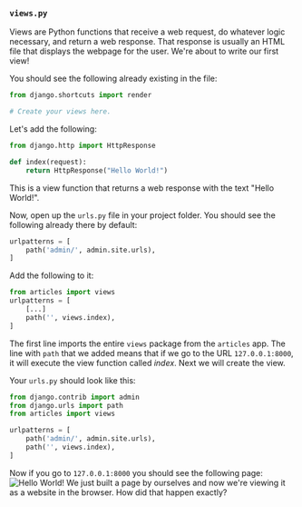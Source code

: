 ### `views.py`

Views are Python functions that receive a web request, do whatever logic necessary, and return a web response. That response is usually an HTML file that displays the webpage for the user. We're about to write our first view!

You should see the following already existing in the file:

```python
from django.shortcuts import render

# Create your views here.

```

Let's add the following:

```python
from django.http import HttpResponse

def index(request):
    return HttpResponse("Hello World!")
```

This is a view function that returns a web response with the text "Hello World!".

Now, open up the `urls.py` file in your project folder. You should see the following already there by default:

```python
urlpatterns = [
    path('admin/', admin.site.urls),
]
```

Add the following to it:

```python
from articles import views
urlpatterns = [
    [...]
    path('', views.index),
]
```

The first line imports the entire `views` package from the `articles` app. The line with `path` that we added means that if we go to the URL `127.0.0.1:8000`, it will execute the view function called _index_. Next we will create the view.

Your `urls.py` should look like this:

```python
from django.contrib import admin
from django.urls import path
from articles import views

urlpatterns = [
    path('admin/', admin.site.urls),
    path('', views.index),
]
```

Now if you go to `127.0.0.1:8000` you should see the following page:
![Hello World!](https://i.imgur.com/qFh3OTR.png)
We just built a page by ourselves and now we're viewing it as a website in the browser. How did that happen exactly?
